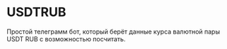 # USDTRUB
Простой телеграмм бот, который берёт данные курса валютной пары USDT RUB с возможностью посчитать.

